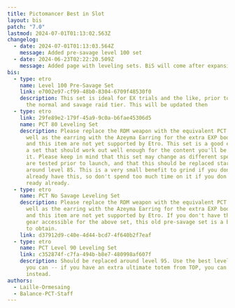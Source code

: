 ```yaml
---
title: Pictomancer Best in Slot
layout: bis
patch: "7.0"
lastmod: 2024-07-01T01:13:02.563Z
changelog:
  - date: 2024-07-01T01:13:03.564Z
    message: Added pre-savage level 100 set
  - date: 2024-06-23T02:22:20.509Z
    message: Added page with leveling sets. BiS will come after expansion launch.
bis:
  - type: etro
    name: Level 100 Pre-Savage Set
    link: e7002e97-cf99-48b0-8304-6709f48530f0
    description: This set is ideal for EX trials and the like, prior to the drop of
      the normal and savage raid tier. This will be updated then
  - type: etro
    link: 29fe89e2-179f-45a9-9c0a-b6fae45306d5
    name: PCT 80 Leveling Set
    description: Please replace the RDM weapon with the equivalent PCT weapon, as
      well as the earring with the Azeyma Earring for the extra EXP boost. PCT
      and this item are not yet supported by Etro. This set is a good example of
      a set that should work out well enough for the content you'll be doing in
      it. Please keep in mind that this set may change as different spell speeds
      are tested prior to launch, and that this should be replaced starting
      around level 85. This is a very small benefit to grind if you don't
      already have this, so don't spend too much time on it if you don't have it
      ready already.
  - type: etro
    name: PCT No Savage Leveling Set
    description: Please replace the RDM weapon with the equivalent PCT weapon, as
      well as the earring with the Azeyma Earring for the extra EXP boost. PCT
      and this item are not yet supported by Etro. If you don't have the savage
      gear accessible for the above set, this old pre-savage set is a bit easier
      to obtain.
    link: d37912d9-c40e-4d44-bcd7-4f640b2f7eaf
  - type: etro
    name: PCT Level 90 Leveling Set
    link: c352874f-c7fa-494b-b8e7-480998af607f
    description: Should be replaced around level 95. Use the best level 90 weapon
      you can -- if you have an extra ultimate totem from TOP, you can use this
      instead.
authors:
  - Laille-Ormesaing
  - Balance-PCT-Staff
---
```

